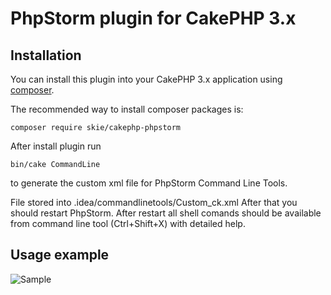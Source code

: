 # PhpStorm plugin for CakePHP 3.x

## Installation

You can install this plugin into your CakePHP 3.x application using [composer](http://getcomposer.org).

The recommended way to install composer packages is:

```
composer require skie/cakephp-phpstorm
```


After install plugin run 
```
bin/cake CommandLine 
```
to generate the custom xml file for PhpStorm Command Line Tools.

File stored into .idea/commandlinetools/Custom_ck.xml 
After that you should restart PhpStorm.
After restart all shell comands should be available from command line tool (Ctrl+Shift+X) with detailed help.

## Usage example

![Sample](/docs/sample.png)
